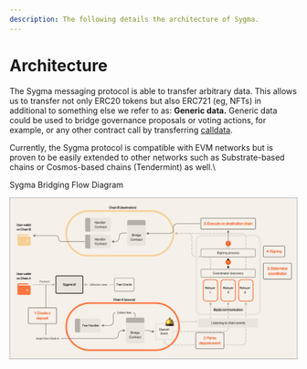 ```yaml
---
description: The following details the architecture of Sygma.
---
```


# Architecture

The Sygma messaging protocol is able to transfer arbitrary data. This allows us to transfer not only ERC20 tokens but also ERC721 (eg, NFTs) in additional to something else we refer to as: **Generic data.** Generic data could be used to bridge governance proposals or voting actions, for example, or any other contract call by transferring [calldata](https://ethereum.stackexchange.com/questions/52989/what-is-calldata).

Currently, the Sygma protocol is compatible with EVM networks but is proven to be easily extended to other networks such as Substrate-based chains or Cosmos-based chains (Tendermint) as well.\


Sygma Bridging Flow Diagram&#x20;

![](<../.gitbook/assets/Bridging Diagram.png>)
